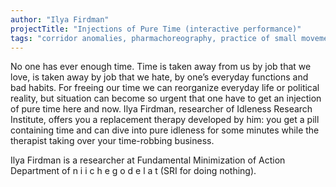 ```yaml
---
author: "Ilya Firdman"
projectTitle: "Injections of Pure Time (interactive performance)"
tags: "corridor anomalies, pharmachoreography, practice of small movements, practices of ourselves"
---
```

No one has ever enough time. Time is taken away from us by job that we love, is taken away by job that we hate, by one’s everyday functions and bad habits. For freeing our time we can reorganize everyday life or political reality, but situation can become so urgent that one have to get an injection of pure time here and now. Ilya Firdman, researcher of Idleness Research Institute, offers you a replacement therapy developed by him: you get a pill containing time and can dive into pure idleness for some minutes while the therapist taking over your time-robbing business.

Ilya Firdman is a researcher at Fundamental Minimization of Action Department of n i i c h e g o d e l a t (SRI for doing nothing).
